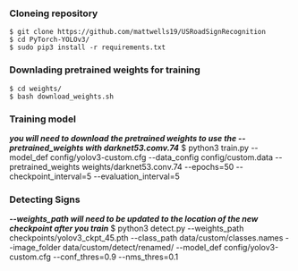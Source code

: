 ### Cloneing repository
	$ git clone https://github.com/mattwells19/USRoadSignRecognition
	$ cd PyTorch-YOLOv3/
	$ sudo pip3 install -r requirements.txt



### Downlading pretrained weights for training
	$ cd weights/
	$ bash download_weights.sh



### Training model
***you will need to download the pretrained weights to use the --pretrained_weights with darknet53.comv.74***
	$ python3 train.py --model_def config/yolov3-custom.cfg --data_config config/custom.data --pretrained_weights weights/darknet53.conv.74 --epochs=50 --checkpoint_interval=5 --evaluation_interval=5



### Detecting Signs
***--weights_path will need to be updated to the location of the new checkpoint after you train***
	$ python3 detect.py --weights_path checkpoints/yolov3_ckpt_45.pth --class_path data/custom/classes.names --image_folder data/custom/detect/renamed/ --model_def config/yolov3-custom.cfg --conf_thres=0.9 --nms_thres=0.1



